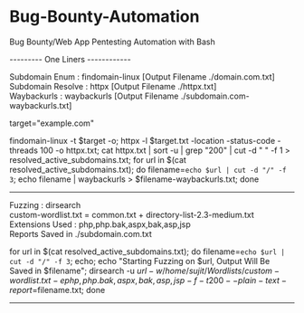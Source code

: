 # Bug-Bounty-Automation
Bug Bounty/Web App Pentesting Automation with Bash


--------- One Liners ------------

Subdomain Enum : findomain-linux [Output Filename ./domain.com.txt]  
Subdomain Resolve : httpx [Output Filename ./httpx.txt]  
Waybackurls : waybackurls [Output Filename ./subdomain.com-waybackurls.txt]  

target="example.com"

findomain-linux -t $target -o; httpx -l $target.txt -location -status-code -threads 100 -o httpx.txt; cat httpx.txt | sort -u | grep "200" | cut -d " " -f 1 > resolved_active_subdomains.txt; for url in $(cat resolved_active_subdomains.txt); do filename=`echo $url | cut -d "/" -f 3`; echo filename | waybackurls > $filename-waybackurls.txt; done

_____________________________________________________________________________________

Fuzzing : dirsearch  
custom-wordlist.txt = common.txt + directory-list-2.3-medium.txt  
Extensions Used : php,php.bak,aspx,bak,asp,jsp  
Reports Saved in ./subdomain.com.txt  

for url in $(cat resolved_active_subdomains.txt); do filename=`echo $url | cut -d "/" -f 3`; echo; echo "Starting Fuzzing on $url, Output Will Be Saved in $filename"; dirsearch -u $url -w /home/sujit/Wordlists/custom-wordlist.txt -e php,php.bak,aspx,bak,asp,jsp -f -t200 --plain-text-report=$filename.txt; done

---------------------------------
